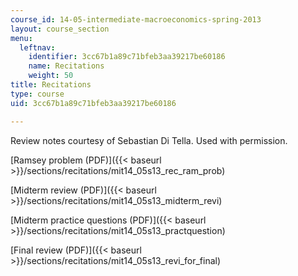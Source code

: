 ```yaml
---
course_id: 14-05-intermediate-macroeconomics-spring-2013
layout: course_section
menu:
  leftnav:
    identifier: 3cc67b1a89c71bfeb3aa39217be60186
    name: Recitations
    weight: 50
title: Recitations
type: course
uid: 3cc67b1a89c71bfeb3aa39217be60186

---
```


Review notes courtesy of Sebastian Di Tella. Used with permission.

[Ramsey problem (PDF)]({{< baseurl >}}/sections/recitations/mit14_05s13_rec_ram_prob)

[Midterm review (PDF)]({{< baseurl >}}/sections/recitations/mit14_05s13_midterm_revi)

[Midterm practice questions (PDF)]({{< baseurl >}}/sections/recitations/mit14_05s13_practquestion)

[Final review (PDF)]({{< baseurl >}}/sections/recitations/mit14_05s13_revi_for_final)